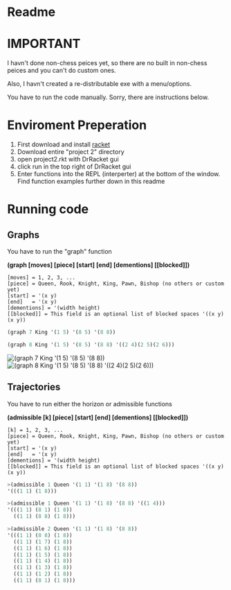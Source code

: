 # Readme

# IMPORTANT
I havn't done non-chess peices yet, so there are no built in non-chess peices and you can't do custom ones.


Also, I havn't created a re-distributable exe with a menu/options. 

You have to run the code manually. Sorry, there are instructions below.

# Enviroment Preperation
1. First download and install [racket](https://racket-lang.org/ "Racket Lang")
2. Download entire "project 2" directory
3. open project2.rkt with DrRacket gui
4. click run in the top right of DrRacket gui
5. Enter functions into the REPL (interperter) at the bottom of the window. Find function examples further down in this readme

# Running code

## Graphs
You have to run the "graph" function

**(graph [moves] [piece] [start] [end] [dementions] [[blocked]])**

    [moves] = 1, 2, 3, ...
    [piece] = Queen, Rook, Knight, King, Pawn, Bishop (no others or custom yet)
    [start] = '(x y)
    [end]   = '(x y)
    [dementions] = '(width height)
    [[blocked]] = This field is an optional list of blocked spaces '((x y) (x y))

```scheme
(graph 7 King '(1 5) '(8 5) '(8 8))

(graph 8 King '(1 5) '(8 5) '(8 8) '((2 4)(2 5)(2 6)))
```
![(graph 7 King '(1 5) '(8 5) '(8 8))](https://i.imgur.com/PNmZTW4.png)    ![(graph 8 King '(1 5) '(8 5) '(8 8) '((2 4)(2 5)(2 6)))](https://i.imgur.com/5H21vhZ.png)


## Trajectories
You have to run either the horizon or admissible functions


**(admissible [k] [piece] [start] [end] [dementions] [[blocked]])**
    
    [k] = 1, 2, 3, ...
    [piece] = Queen, Rook, Knight, King, Pawn, Bishop (no others or custom yet)
    [start] = '(x y)
    [end]   = '(x y)
    [dementions] = '(width height)
    [[blocked]] = This field is an optional list of blocked spaces '((x y) (x y))

```scheme
>(admissible 1 Queen '(1 1) '(1 8) '(8 8))
'(((1 1) (1 8)))

>(admissible 1 Queen '(1 1) '(1 8) '(8 8) '((1 4)))
'(((1 1) (8 1) (1 8)) 
  ((1 1) (8 8) (1 8)))

>(admissible 2 Queen '(1 1) '(1 8) '(8 8))
'(((1 1) (8 8) (1 8))
  ((1 1) (1 7) (1 8))
  ((1 1) (1 6) (1 8))
  ((1 1) (1 5) (1 8)) 
  ((1 1) (1 4) (1 8)) 
  ((1 1) (1 3) (1 8)) 
  ((1 1) (1 2) (1 8)) 
  ((1 1) (8 1) (1 8)))
```